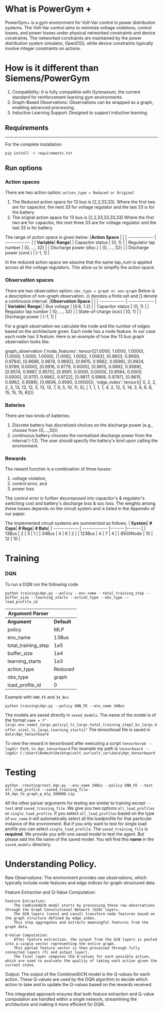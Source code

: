 # What is PowerGym +
PowerGym+ is a gym environment for Volt-Var control in power distribution systems. The Volt-Var control aims to minimize voltage violations, control losses, and power losses under physical networked constraints and device constraints. The networked constraints are maintained by the power distribution system simulator, OpenDSS, while device constraints typically involve integer constraints on actions.

# How is it different than Siemens/PowerGym
1. Compatibility: It is fully compatible with Gymnasium, the current standard for reinforcement learning gym environments.
2. Graph-Based Observations: Observations can be wrapped as a graph, enabling advanced processing.
3. Inductive Learning Support: Designed to support inductive learning.



## Requirements
------------
For the complete installation
```
pip install -r requirements.txt
```

## Run options
### Action spaces
There are two action option: `action_type = Reduced or Original`

1. The Reduced action space for 13 bus is [2,2,33,33]. 
    Where the first two are for capacitor, 
    the next 33 for voltage regulator and 
    the last 33 is for the battery
2. The orignal action space for 13 bus is [2,2,33,33,33,33] 
    Where the first two are for capacitor, 
    the next three 33 are for voltage regulator and 
    the last 33 is for battery

The range of action space is given below:
|**Action Space** | |
| ------------- | ------------- |
| **Variable**| **Range**|
| Capacitor status     | {0, 1} |
| Regulator tap number | {0, ..., 32} |
| Discharge power (disc.) | {0, ..., 32} |
| Discharge power (cont.) | [-1, 1]  |

In the reduced action space we assume that the same tap_num is applied across all the voltage regulators. This allow us to simplify the aciton space.
### Observation spaces
There are two observation option: `obs_type = graph or non-graph`
Below is a description of non-graph observation. {} denotes a finite set and [] denote a continuous interval.
|**Observation Space** | |
| ------------- | ------------- |
| **Variable**| **Range**|
| Bus voltage     | [0.8, 1.2] |
| Capacitor status     | {0, 1} |
| Regulator tap number | {0, ..., 32} |
| State-of-charge (soc) | [0, 1] |
| Discharge power  | [-1, 1]  |

For a graph observation we calculate the node and the number of edges based on the architecture given. Each node has a node feature. In our case each node has 3 feature. Here is an example of how the 13 bus graph observation looks like. 

graph_observation
{'node_features': tensor([[1.0000, 1.0000, 1.0000],
        [1.0000, 1.0000, 1.0000],
        [1.0062, 1.0062, 1.0062],
        [0.9803, 0.9959, 0.9784],
        [0.9686, 0.9874, 0.9692],
        [0.9615, 0.9962, 0.9589],
        [0.9924, 0.9789, 0.0000],
        [0.9916, 0.9779, 0.0000],
        [0.9615, 0.9962, 0.9589],
        [0.9574, 0.9967, 0.9570],
        [0.9591, 0.0000, 0.0000],
        [0.9584, 0.0000, 0.0000],
        [0.9751, 0.9962, 0.9722],
        [0.9817, 0.9968, 0.9797],
        [0.9615, 0.9962, 0.9589],
        [0.9606, 0.9590, 0.0000]]), 
'edge_index': tensor([[ 0,  2,  2,  2,  3, 13, 13, 12,  5, 13, 13,  7,  9,  5, 10, 11,  5],
        [ 1,  1,  1,  1,  4,  2, 12,  5, 14,  3,  6,  6,  8, 15, 15, 15,  8]])}

### Bateries
There are two kinds of batteries. 
1. Discrete battery has discretized choices on the discharge power (e.g., choose from {0,...,32})
2. continuous battery chooses the normalized discharge power from the interval [-1,1]. 
The user should specify the battery's kind upon calling the environment.

### Rewards
The reward function is a combination of three losses: 
1. voltage violation, 
2. control error, and 
3. power loss 

The control error is further decomposed into capacitor's & regulator's switching cost and battery's discharge loss & soc loss. The weights among these losses depends on the circuit system and is listed in the Appendix of our paper.


The implemented circuit systems are summerized as follows.
| **System**| **# Caps**| **# Regs**| **# Bats**|
| ------------- | ------------- |------- |------- |
| 13Bus     | 2 | 3 | 1 |
| 34Bus | 4 | 6 | 2 |
| 123Bus | 4 | 7 | 4 |
| 8500Node | 10 | 12 | 10 |


# Training

### DQN
To run a DQN run the following code
```
python training\dqn.py --policy --env_name --total_training_step --buffer_size --learning_starts --action_type --obs_type --load_profile_id
```

|**Argument Parser** | |
| ------------- | ------------- |
| **Argument**| **Default**| **Range**|
| policy     | MLP | MLP, GNN_FE, GNN_Policy |
| env_name     | 13Bus | 13Bus, 34Bus, 123Bus, 8500-Node |
| total_training_step    |1e5 | [1 - Any larger number] |
| buffer_size     | 1e4 | [1 - Any larger number] Note: Make sure it is less than training steps |
| learning_starts    | 1e3 |[1 - Any larger number] Note: Make sure it is less than training steps|
| action_type     | Reduced | Reduced, Original |
| obs_type     | graph | graph, non_graph |
| load_profile_id     | 0 |13bus: [0,72], 34bus: [0,15], 123Bus: [0,15] |


Example with `GNN_FE` and `34_Bus`

```
python training\dqn.py --policy GNN_FE --env_name 34Bus
```

The models are saved directly in `saved_models`. 
The name of the model is of the format `name = f"{args.env_name}_{args.policy}_ts_{args.total_training_step}_bs_{args.buffer_size}_ls_{args.learning_starts}"`
The tensorboad file is saved in `data\dqn_tensorboard`

To view the reward in tensorboard after executing a script `tensorborad --logdir Path_to_dqn_tensorboard`
For example my path is `tensorboard --logdir C:\Users\Romesh\Desktop\volt_var\volt_var\data\dqn_tensorboard`

# Testing
```
python .\testing\test_dqn.py --env_name 34Bus --policy GNN_FE --test all_load_profile --saved_training_file 34_dqn_fe_graph_p_mlp_300000.zip
```

All the other parser arguments for testing are similar to training except `--test` and `saved_training_file`. 
We give you two options `all_load_profiles` or `single_load_profile`. If you select `all_load_profiles` based on the type of `env_name` it will automatically select all the loadprofile for that particular instance of the environment. But if you only want to test for single load profile you can select `single_load_profile`. The `saved_training_file` is **required**. We provide you with one saved model to test the agent. But please add the file name of the saved model. You will find this **name** in the `saved_models` directory.

# Understanding Policy.

Raw Observations:
    The environment provides raw observations, which typically include node features and edge indices for graph-structured data.

Feature Extraction and Q-Value Computation:

    Feature Extraction:
        The CombinedGCN model starts by processing these raw observations through the Graph Convolutional Network (GCN) layers.
        The GCN layers (conv1 and conv2) transform node features based on the graph structure defined by edge_index.
        This step aggregates and extracts meaningful features from the graph data.

    Q-Value Computation:
        After feature extraction, the output from the GCN layers is pooled into a single vector representing the entire graph.
        This pooled feature vector is then processed through fully connected layers (fc and output_layer).
        The final layer computes the Q-values for each possible action, which are used to evaluate the quality of taking each action given the current state.

Output:
    The output of the CombinedGCN model is the Q-values for each action.
    These Q-values are used by the DQN algorithm to decide which action to take and to update the Q-values based on the rewards received.

This integrated approach ensures that both feature extraction and Q-value computation are handled within a single network, streamlining the architecture and making it more efficient for DQN.